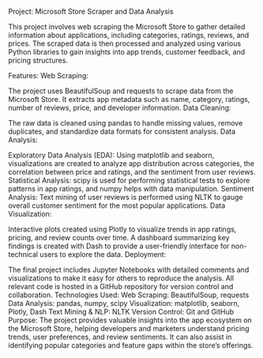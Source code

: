 Project: Microsoft Store Scraper and Data Analysis

This project involves web scraping the Microsoft Store to gather detailed information about applications, including categories, ratings, reviews, and prices. The scraped data is then processed and analyzed using various Python libraries to gain insights into app trends, customer feedback, and pricing structures.

Features:
Web Scraping:

The project uses BeautifulSoup and requests to scrape data from the Microsoft Store.
It extracts app metadata such as name, category, ratings, number of reviews, price, and developer information.
Data Cleaning:

The raw data is cleaned using pandas to handle missing values, remove duplicates, and standardize data formats for consistent analysis.
Data Analysis:

Exploratory Data Analysis (EDA):
Using matplotlib and seaborn, visualizations are created to analyze app distribution across categories, the correlation between price and ratings, and the sentiment from user reviews.
Statistical Analysis:
scipy is used for performing statistical tests to explore patterns in app ratings, and numpy helps with data manipulation.
Sentiment Analysis:
Text mining of user reviews is performed using NLTK to gauge overall customer sentiment for the most popular applications.
Data Visualization:

Interactive plots created using Plotly to visualize trends in app ratings, pricing, and review counts over time.
A dashboard summarizing key findings is created with Dash to provide a user-friendly interface for non-technical users to explore the data.
Deployment:

The final project includes Jupyter Notebooks with detailed comments and visualizations to make it easy for others to reproduce the analysis.
All relevant code is hosted in a GitHub repository for version control and collaboration.
Technologies Used:
Web Scraping: BeautifulSoup, requests
Data Analysis: pandas, numpy, scipy
Visualization: matplotlib, seaborn, Plotly, Dash
Text Mining & NLP: NLTK
Version Control: Git and GitHub
Purpose:
The project provides valuable insights into the app ecosystem on the Microsoft Store, helping developers and marketers understand pricing trends, user preferences, and review sentiments. It can also assist in identifying popular categories and feature gaps within the store’s offerings.


